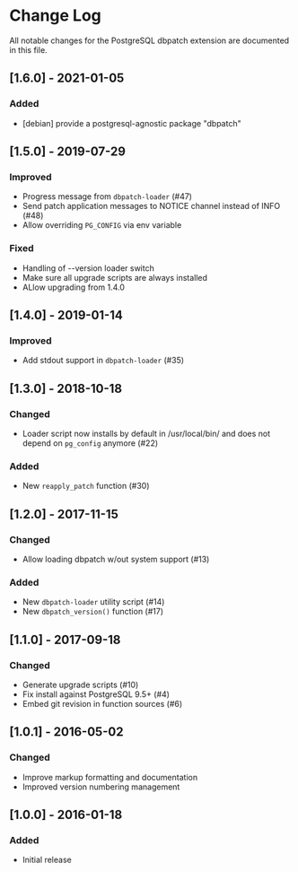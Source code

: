 # Change Log

All notable changes for the PostgreSQL dbpatch extension are documented 
in this file.

## [1.6.0] - 2021-01-05
### Added
-  [debian] provide a postgresql-agnostic package "dbpatch"

## [1.5.0] - 2019-07-29
### Improved
- Progress message from `dbpatch-loader` (#47)
- Send patch application messages to NOTICE channel instead of INFO (#48)
- Allow overriding `PG_CONFIG` via env variable
### Fixed
- Handling of --version loader switch
- Make sure all upgrade scripts are always installed
- ALlow upgrading from 1.4.0

## [1.4.0] - 2019-01-14
### Improved
- Add stdout support in `dbpatch-loader` (#35)

## [1.3.0] - 2018-10-18
### Changed
- Loader script now installs by default in /usr/local/bin/
  and does not depend on `pg_config` anymore (#22)
### Added
- New `reapply_patch` function (#30)

## [1.2.0] - 2017-11-15
### Changed
- Allow loading dbpatch w/out system support (#13)
### Added
- New `dbpatch-loader` utility script (#14)
- New `dbpatch_version()` function (#17)

## [1.1.0] - 2017-09-18
### Changed
- Generate upgrade scripts (#10)
- Fix install against PostgreSQL 9.5+ (#4)
- Embed git revision in function sources (#6)

## [1.0.1] - 2016-05-02
### Changed
- Improve markup formatting and documentation
- Improved version numbering management

## [1.0.0] - 2016-01-18
### Added
- Initial release

